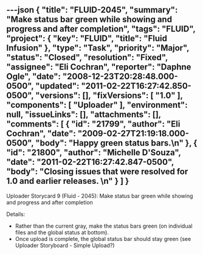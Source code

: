 ---json
{
  "title": "FLUID-2045",
  "summary": "Make status bar green while showing and progress and after completion",
  "tags": "FLUID",
  "project": {
    "key": "FLUID",
    "title": "Fluid Infusion"
  },
  "type": "Task",
  "priority": "Major",
  "status": "Closed",
  "resolution": "Fixed",
  "assignee": "Eli Cochran",
  "reporter": "Daphne Ogle",
  "date": "2008-12-23T20:28:48.000-0500",
  "updated": "2011-02-22T16:27:42.850-0500",
  "versions": [],
  "fixVersions": [
    "1.0"
  ],
  "components": [
    "Uploader"
  ],
  "environment": null,
  "issueLinks": [],
  "attachments": [],
  "comments": [
    {
      "id": "21799",
      "author": "Eli Cochran",
      "date": "2009-02-27T21:19:18.000-0500",
      "body": "Happy green status bars.\n"
    },
    {
      "id": "21800",
      "author": "Michelle D'Souza",
      "date": "2011-02-22T16:27:42.847-0500",
      "body": "Closing issues that were resolved for 1.0 and earlier releases.&#x20;\n"
    }
  ]
}
---
Uploader Storycard 9 (Fluid - 2045):  Make status bar green while showing and progress and after completion

Details:

* Rather than the current gray, make the status bars green (on individual files and the global status at bottom).&#x20;
* Once upload is complete, the global status bar should stay green (see Uploader Storyboard - Simple Upload?)

        